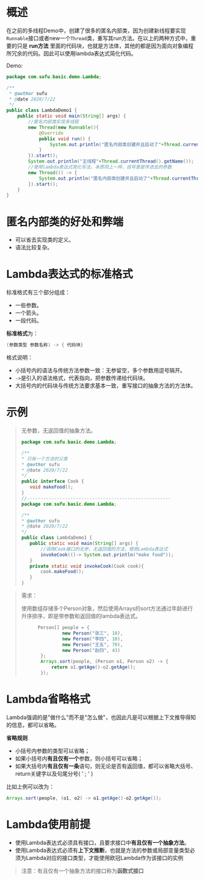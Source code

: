 # 概述

​		在之前的多线程Demo中，创建了很多的匿名内部类，因为创建新线程要实现`Runnable`接口或者new一个`Thread`类，重写其run方法。在以上的两种方式中，重要的只是 **run方法** 里面的代码块，也就是方法体，其他的都是因为面向对象编程所冗余的代码。因此可以使用lambda表达式简化代码。

Demo:

```java
package com.sufu.basic.demo.Lambda;

/**
 * @author sufu
 * @date 2020/7/22
 */
public class LambdaDemo1 {
    public static void main(String[] args) {
        //匿名内部类实现多线程
        new Thread(new Runnable(){
            @Override
            public void run() {
                System.out.println("匿名内部类创建并且启动了"+Thread.currentThread().getName()+"线程");
            }
        }).start();
        System.out.println("主线程"+Thread.currentThread().getName());
        //使用lambda表达式简化写法，本质同上一样，括号里是传进去的参数
        new Thread(() -> {
            System.out.println("匿名内部类创建并且启动了"+Thread.currentThread().getName()+"线程");
        }).start();
    }
}
```

# 匿名内部类的好处和弊端 

- 可以省去实现类的定义。
- 语法比较复杂。

# Lambda表达式的标准格式

标准格式有三个部分组成：

- 一些参数。
- 一个箭头。
- 一段代码。

**标准格式**为：

```java
(参数类型 参数名称) -> { 代码块}
```

格式说明：

- 小括号内的语法与传统方法参数一致：无参留空，多个参数用逗号隔开。
- `->`是引入的语法格式，代表指向，把参数传递给代码块。
- 大括号内的代码块与传统方法要求基本一致，重写接口的抽象方法的方法体。

# 示例

>无参数，无返回值的抽象方法。
>
>```java
>package com.sufu.basic.demo.Lambda;
>
>/**
> * 只有一个方法的父类
> * @author sufu
> * @date 2020/7/22
> */
>public interface Cook {
>    void makeFood();
>}
>//-----------------------------------------------------
>package com.sufu.basic.demo.Lambda;
>
>/**
> * @author sufu
> * @date 2020/7/22
> */
>public class LambdaDemo1 {
>    public static void main(String[] args) {
>        //调用Cook接口的无参，无返回值的方法，使用Lambda表达式
>        invokeCook(()-> System.out.println("make food"));
>    }
>    private static void invokeCook(Cook cook){
>        cook.makeFood();
>    }
>}
>```

>需求：
>
>​		使用数组存储多个Person对象，然后使用Arrays的sort方法通过年龄进行升序排序，即是带参数和返回值的lambda表达式。
>
>```java
>		Person[] people = {
>                new Person("张三", 18),
>                new Person("李四", 10),
>                new Person("王五", 70),
>                new Person("赵四", 43)
>        };
>        Arrays.sort(people, (Person o1, Person o2) -> {
>            return o1.getAge()-o2.getAge();
>        });
>```

# Lambda省略格式

Lambda强调的是"做什么"而不是"怎么做"，也因此凡是可以根据上下文推导得知的信息，都可以省略。

**省略规则**

- 小括号内参数的类型可以省略；
- 如果小括号内**有且仅有一个**参数，则小括号可以省略；
- 如果大括号内**有且仅有一条**语句，则无论是否有返回值，都可以省略大括号、return关键字以及句尾分号( ' ; ' )

比如上例可以改为：

```java
Arrays.sort(people, (o1, o2) -> o1.getAge()-o2.getAge());
```

# Lambda使用前提

- 使用Lambda表达式必须具有接口，且要求接口中**有且仅有一个抽象方法**。
- 使用Lambda表达式必须有**上下文推断**，也就是方法的参数或局部变量类型必须为Lambda对应的接口类型，才能使用欧冠Lambda作为该接口的实例

>注意：有且仅有一个抽象方法的接口称为**函数式接口**

